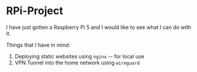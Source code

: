 # RPi-Project

I have just gotten a Raspberry Pi 5 and I would like to see what I can do with it.

Things that I have in mind:

1. Deploying static websites using `nginx` -- for local use
2. VPN Tunnel into the home network using `wireguard`
